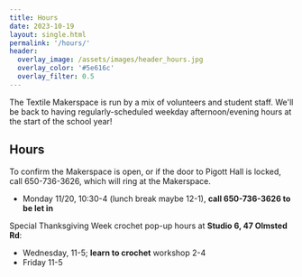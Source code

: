 ```yaml
---
title: Hours
date: 2023-10-19
layout: single.html
permalink: '/hours/'
header:
  overlay_image: /assets/images/header_hours.jpg
  overlay_color: '#5e616c'
  overlay_filter: 0.5
---
```


The Textile Makerspace is run by a mix of volunteers and student staff. We'll be back to having regularly-scheduled weekday afternoon/evening hours at the start of the school year!

## Hours

To confirm the Makerspace is open, or if the door to Pigott Hall is locked, call 650-736-3626, which will ring at the Makerspace.

- Monday 11/20, 10:30-4 (lunch break maybe 12-1), **call 650-736-3626 to be let in**

Special Thanksgiving Week crochet pop-up hours at **Studio 6, 47 Olmsted Rd**:

- Wednesday, 11-5; **learn to crochet** workshop 2-4
- Friday 11-5
